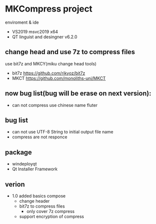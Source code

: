 # MKCompress project

enviroment & ide
 - VS2019 msvc2019 x64
 - QT linguist and desingner v6.2.0

## change head and use 7z to compress files
use bit7z and MKCY(miku change head tools)
 - bit7z https://github.com/rikyoz/bit7z
 - MKCT https://github.com/monoliths-uni/MKCT


## now bug list(bug will be erase on next version):
 - can not compress use chinese name fluter

## bug list
 - can not use UTF-8 String to initial output file name
 - compress are not responce


## package
 - windeployqt
 - Qt Installer Framework


## verion
- 1.0 added basics compose
	- change header
	- bit7z to compress files
		- only cover 7z compress
	- support encryption of compress